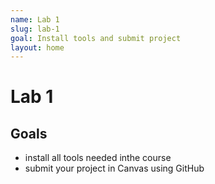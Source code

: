 ```yaml
---
name: Lab 1
slug: lab-1
goal: Install tools and submit project
layout: home
---
```


# Lab 1

## Goals

- install all tools needed inthe course
- submit your project in Canvas using GitHub


